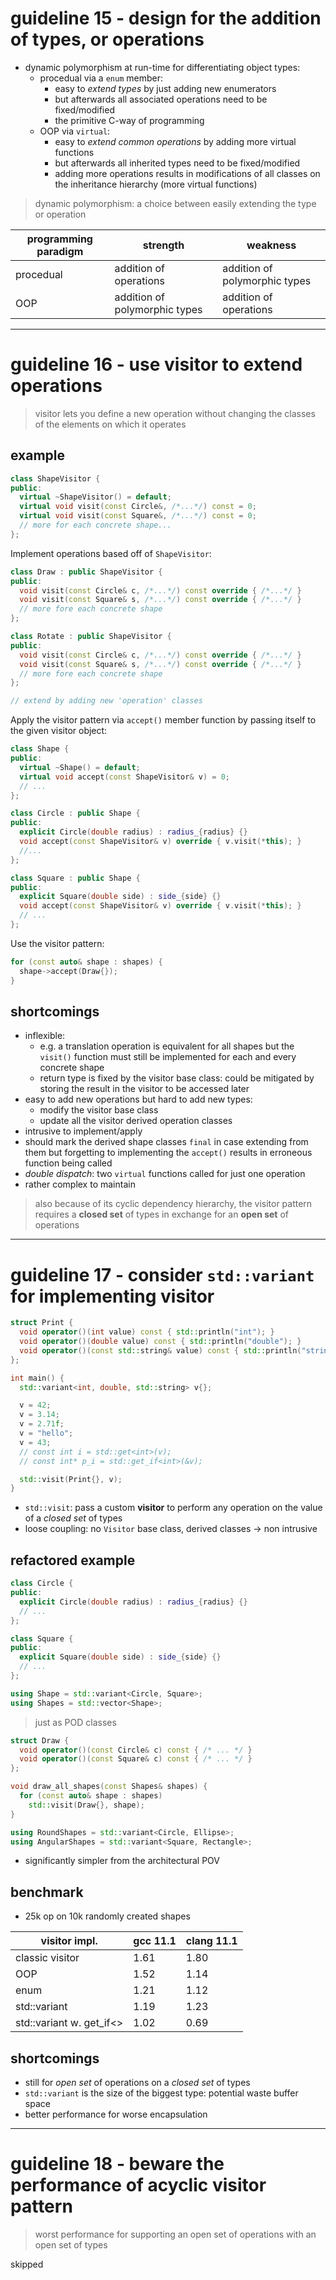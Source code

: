 # guideline 15 - design for the addition of types, or operations

- dynamic polymorphism at run-time for differentiating object types:
	- procedual via a `enum` member:
		- easy to *extend types* by just adding new enumerators
		- but afterwards all associated operations need to be fixed/modified
		- the primitive C-way of programming
	- OOP via `virtual`:
		- easy to *extend common operations* by adding more virtual functions
		- but afterwards all inherited types need to be fixed/modified
		- adding more operations results in modifications of all classes on the
		  inheritance hierarchy (more virtual functions)

> dynamic polymorphism: a choice between easily extending the type or operation

| programming paradigm | strength                      | weakness                      |
|----------------------|-------------------------------|-------------------------------|
| procedual            | addition of operations        | addition of polymorphic types |
| OOP                  | addition of polymorphic types | addition of operations        |

---

# guideline 16 - use visitor to extend operations

> visitor lets you define a new operation without changing the classes of the
> elements on which it operates

## example

```cpp
class ShapeVisitor {
public:
  virtual ~ShapeVisitor() = default;
  virtual void visit(const Circle&, /*...*/) const = 0;
  virtual void visit(const Square&, /*...*/) const = 0;
  // more for each concrete shape...
};
```

Implement operations based off of `ShapeVisitor`:

```cpp
class Draw : public ShapeVisitor {
public:
  void visit(const Circle& c, /*...*/) const override { /*...*/ }
  void visit(const Square& s, /*...*/) const override { /*...*/ }
  // more fore each concrete shape
};

class Rotate : public ShapeVisitor {
public:
  void visit(const Circle& c, /*...*/) const override { /*...*/ }
  void visit(const Square& s, /*...*/) const override { /*...*/ }
  // more fore each concrete shape
};

// extend by adding new 'operation' classes
```

Apply the visitor pattern via `accept()` member function by passing itself to
the given visitor object:

```cpp
class Shape {
public:
  virtual ~Shape() = default;
  virtual void accept(const ShapeVisitor& v) = 0;
  // ...
};

class Circle : public Shape {
public:
  explicit Circle(double radius) : radius_{radius} {}
  void accept(const ShapeVisitor& v) override { v.visit(*this); }
  //...
};

class Square : public Shape {
public:
  explicit Square(double side) : side_{side} {}
  void accept(const ShapeVisitor& v) override { v.visit(*this); }
  // ...
};
```

Use the visitor pattern:

```cpp
for (const auto& shape : shapes) {
  shape->accept(Draw{});
}
```

## shortcomings

- inflexible:
	- e.g. a translation operation is equivalent for all shapes but the
	`visit()` function must still be implemented for each and every concrete
	shape
	- return type is fixed by the visitor base class: could be mitigated by
	  storing the result in the visitor to be accessed later
- easy to add new operations but hard to add new types:
	- modify the visitor base class
	- update all the visitor derived operation classes
- intrusive to implement/apply
- should mark the derived shape classes `final` in case extending from them but
  forgetting to implementing the `accept()` results in erroneous function being
  called
- *double dispatch*: two `virtual` functions called for just one operation
- rather complex to maintain

> also because of its cyclic dependency hierarchy, the visitor pattern requires
> a **closed set** of types in exchange for an **open set** of operations

---

# guideline 17 - consider `std::variant` for implementing visitor

```cpp
struct Print {
  void operator()(int value) const { std::println("int"); }
  void operator()(double value) const { std::println("double"); }
  void operator()(const std::string& value) const { std::println("string"); }
};

int main() {
  std::variant<int, double, std::string> v{};

  v = 42;
  v = 3.14;
  v = 2.71f;
  v = "hello";
  v = 43;
  // const int i = std::get<int>(v);
  // const int* p_i = std::get_if<int>(&v);

  std::visit(Print{}, v);
}
```

- `std::visit`: pass a custom **visitor** to perform any operation on the value
  of a *closed set* of types
- loose coupling: no `Visitor` base class, derived classes -> non intrusive

## refactored example

```cpp
class Circle {
public:
  explicit Circle(double radius) : radius_{radius} {}
  // ...
};

class Square {
public:
  explicit Square(double side) : side_{side} {}
  // ...
};

using Shape = std::variant<Circle, Square>;
using Shapes = std::vector<Shape>;
```

> just as POD classes

```cpp
struct Draw {
  void operator()(const Circle& c) const { /* ... */ }
  void operator()(const Square& c) const { /* ... */ }
};

void draw_all_shapes(const Shapes& shapes) {
  for (const auto& shape : shapes)
    std::visit(Draw{}, shape);
}

using RoundShapes = std::variant<Circle, Ellipse>;
using AngularShapes = std::variant<Square, Rectangle>;
```

- significantly simpler from the architectural POV

## benchmark

- 25k op on 10k randomly created shapes

| visitor impl.            | gcc 11.1 | clang 11.1 |
|--------------------------|----------|------------|
| classic visitor          | 1.61     | 1.80       |
| OOP                      | 1.52     | 1.14       |
| enum                     | 1.21     | 1.12       |
| std::variant             | 1.19     | 1.23       |
| std::variant w. get_if<> | 1.02     | 0.69       |

## shortcomings

- still for *open set* of operations on a *closed set* of types
- `std::variant` is the size of the biggest type: potential waste buffer space
- better performance for worse encapsulation

---

# guideline 18 - beware the performance of acyclic visitor pattern

> worst performance for supporting an open set of operations with an open set of
> types

skipped
